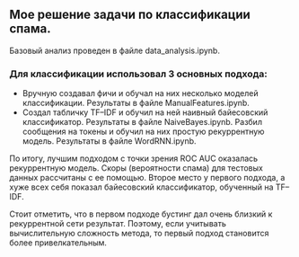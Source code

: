 ## Мое решение задачи по классификации спама.

Базовый анализ проведен в файле data_analysis.ipynb.


### Для классификации использовал 3 основных подхода:
- Вручную создавал фичи и обучал на них несколько моделей классификации. Результаты в файле ManualFeatures.ipynb.
- Создал табличку TF–IDF и обучил на ней наивный байесовский классификатор. Результаты в файле NaiveBayes.ipynb.
   Разбил сообщения на токены и обучил на них простую рекуррентную модель. Результаты в файле WordRNN.ipynb.

По итогу, лучшим подходом с точки зрения ROC AUC оказалась рекуррентную модель. Скоры (вероятности спама) для тестовых данных рассчитаны с ее помощью.
Второе место у первого подхода, а хуже всех себя показал байесовский классификатор, обученный на TF–IDF.

Стоит отметить, что в первом подходе бустинг дал очень близкий к рекуррентной сети результат. Поэтому, если учитывать вычислительную сложность метода, то первый подход становится более привелкательным.

  
